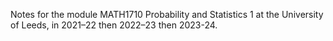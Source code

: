 Notes for the module MATH1710 Probability and Statistics 1 at the University of Leeds, in 2021–22 then 2022–23 then 2023-24.
